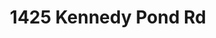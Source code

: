 ---
type: page
layout: home-single
slug: /test
title: '1425 Kennedy Pond Rd'
params:
featured_image:
    home_featured_image: '/v1552595495/OnPoint%20Custom%20Homes/OnPoint-Custom-Homes-00062-600x600.jpg'
    alt_text: Modern Luxury designs for my home
price: '1000'
location:
    street_address: 1425 Kennedy Pond Rd
    city: Statesboro
    state: GA
    zip_code: 30458
    neighboorhood: This Place
home_specifics:
    bedrooms: '5'
    bathrooms: '3'
    square_feet: '5122'
    lot_square_feet: '2001'
    how_many_cars_garage: '1'
is_on_sale: 0
is_sold: 1
is_pending: 0
video_tour_link: '1'
page_kind: 'home'
---